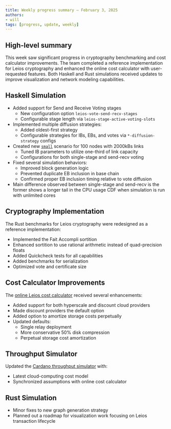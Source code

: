```yaml
---
title: Weekly progress summary – February 3, 2025
authors:
- will
tags: [progress, update, weekly]
---
```


## High-level summary

This week saw significant progress in cryptography benchmarking and cost
calculator improvements. The team completed a reference implementation for Leios
cryptography and enhanced the online cost calculator with user-requested
features. Both Haskell and Rust simulations received updates to improve
visualization and network modeling capabilities.

## Haskell Simulation

- Added support for Send and Receive Voting stages
  - New configuration option `leios-vote-send-recv-stages`
  - Configurable stage length via `leios-stage-active-voting-slots`
- Implemented multiple diffusion strategies:
  - Added oldest-first strategy
  - Configurable strategies for IBs, EBs, and votes via `*-diffusion-strategy`
    configs
- Created new [`small`](../../data/simulation/small) scenario for 100 nodes with
  2000kBs links
  - Tuned IB parameters to utilize one-third of link capacity
  - Configurations for both single-stage and send-recv voting
- Fixed several simulation behaviors:
  - Improved block generation logic
  - Prevented duplicate EB inclusion in base chain
  - Confirmed proper EB inclusion timing relative to vote diffusion
- Main difference observed between single-stage and send-recv is the former
  shows a longer tail in the CPU usage CDF when simulation is run with unlimited
  cores

## Cryptography Implementation

The Rust benchmarks for Leios cryptography were redesigned as a reference
implementation:

- Implemented the Fait Accompli sortition
- Enhanced sortition to use rational arithmetic instead of quad-precision floats
- Added Quickcheck tests for all capabilities
- Added benchmarks for serialization
- Optimized vote and certificate size

## Cost Calculator Improvements

The
[online Leios cost calculator](https://leios.cardano-scaling.org/cost-estimator/)
received several enhancements:

- Added support for both hyperscale and discount cloud providers
- Made discount providers the default option
- Added option to amortize storage costs perpetually
- Updated defaults:
  - Single relay deployment
  - More conservative 50% disk compression
  - Perpetual storage cost amortization

## Throughput Simulator

Updated the
[Cardano throughput simulator](https://www.insightmaker.com/insight/4DU4kmFVCFDaq30ux29PCe/Cardano-Throughput-v0-3)
with:

- Latest cloud-computing cost model
- Synchronized assumptions with online cost calculator

## Rust Simulation

- Minor fixes to new graph generation strategy
- Planned out a roadmap for visualization work focusing on Leios transaction
  lifecycle
